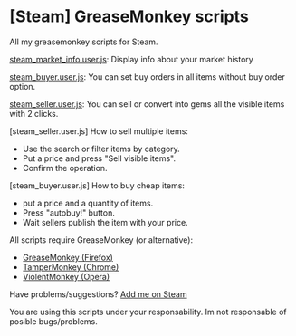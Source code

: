 # [Steam] GreaseMonkey scripts
All my greasemonkey scripts for Steam.


[steam_market_info.user.js](https://github.com/carlos170586/steam-tools/greasemonkey/steam_market_info.user.js): Display info about your market history

[steam_buyer.user.js](https://raw.githubusercontent.com/carlos170586/steam-tools/master/greasemonkey/steam_buyer.user.js): You can set buy orders in all items without buy order option.

[steam_seller.user.js](https://raw.githubusercontent.com/carlos170586/steam-tools/master/greasemonkey/steam_seller.user.js): You can sell or convert into gems all the visible items with 2 clicks.



[steam_seller.user.js] How to sell multiple items:
* Use the search or filter items by category.
* Put a price and press "Sell visible items".
* Confirm the operation.


[steam_buyer.user.js] How to buy cheap items:
* put a price and a quantity of items.
* Press "autobuy!" button.
* Wait sellers publish the item with your price.


All scripts require GreaseMonkey (or alternative):
- [GreaseMonkey (Firefox)](https://addons.mozilla.org/es/firefox/addon/greasemonkey/) 
- [TamperMonkey (Chrome)](https://chrome.google.com/webstore/detail/tampermonkey/dhdgffkkebhmkfjojejmpbldmpobfkfo) 
- [ViolentMonkey (Opera)](https://addons.opera.com/es/extensions/details/violent-monkey/) 




Have problems/suggestions? [Add me on Steam](http://steamcommunity.com/profiles/76561198065598820/) 

You are using this scripts under your responsability. Im not responsable of posible bugs/problems.
